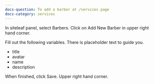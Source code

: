 ```yaml
---
docs-question: To add a barber at /services page
docs-category: services
---
```

In siteleaf panel, select Barbers. Click on Add New Barber in upper right hand corner.

Fill out the following variables.  There is placeholder text to guide you.

+ title
+ avatar
+ name
+ description

When finished, click Save. Upper right hand corner.
